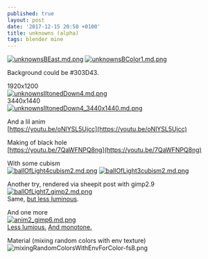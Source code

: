 ```yaml
---
published: true
layout: post
date: '2017-12-15 20:50 +0100'
title: unknowns (alpha)
tags: blender mine
---
```

[![unknownsBEast.md.png](https://images.weserv.nl/?url=//cdn.scrot.moe/images/2017/11/28/unknownsBEast.md.png)](https://images.weserv.nl/?url=//cdn.scrot.moe/images/2017/11/28/unknownsBEast.png)
[![unknownsBColor1.md.png](https://images.weserv.nl/?url=//cdn.scrot.moe/images/2017/11/28/unknownsBColor1.md.png)](https://images.weserv.nl/?url=//cdn.scrot.moe/images/2017/11/28/unknownsBColor1.png)

Background could be #303D43.

1920x1200  
[![unknownsIItonedDown4.md.png](https://images.weserv.nl/?url=//cdn.scrot.moe/images/2017/11/28/unknownsIItonedDown4.md.png)](https://images.weserv.nl/?url=//cdn.scrot.moe/images/2017/11/28/unknownsIItonedDown4.png)  
3440x1440  
[![unknownsIItonedDown4_3440x1440.md.png](https://images.weserv.nl/?url=//cdn.scrot.moe/images/2017/11/29/unknownsIItonedDown4_3440x1440.md.png)](https://images.weserv.nl/?url=//cdn.scrot.moe/images/2017/11/29/unknownsIItonedDown4_3440x1440.png)

And a lil anim  
[https://youtu.be/oNlYSL5Ujcc](https://youtu.be/oNlYSL5Ujcc)

Making of black hole  
[https://youtu.be/7QaWFNPQ8ng](https://youtu.be/7QaWFNPQ8ng)

With some cubism  
[![ballOfLight4cubism2.md.png](https://images.weserv.nl/?url=//cdn.scrot.moe/images/2017/12/03/ballOfLight4cubism2.md.png)](https://images.weserv.nl/?url=//cdn.scrot.moe/images/2017/12/03/ballOfLight4cubism2.png)
[![ballOfLight3cubism2.md.png](https://images.weserv.nl/?url=//cdn.scrot.moe/images/2017/12/03/ballOfLight3cubism2.md.png)](https://images.weserv.nl/?url=//cdn.scrot.moe/images/2017/12/03/ballOfLight3cubism2.png)

Another try, rendered via sheepit post with gimp2.9  
[![ballOfLight7_gimp2.md.png](https://images.weserv.nl/?url=//cdn.scrot.moe/images/2017/12/15/ballOfLight7_gimp2.md.png)](https://images.weserv.nl/?url=//cdn.scrot.moe/images/2017/12/15/ballOfLight7_gimp2.png)  
Same, [but less luminous](https://images.weserv.nl/?url=//cdn.scrot.moe/images/2017/12/15/ballOfLight7_gimp3.png).

And one more  
[![anim2_gimp6.md.png](https://images.weserv.nl/?url=//cdn.scrot.moe/images/2017/12/15/anim2_gimp6.md.png)](https://images.weserv.nl/?url=//cdn.scrot.moe/images/2017/12/15/anim2_gimp6.png)  
[Less lumious.](https://images.weserv.nl/?url=//cdn.scrot.moe/images/2017/12/15/anim2_gimp5.png) [And monotone.](https://images.weserv.nl/?url=//cdn.scrot.moe/images/2017/12/15/anim2_gimp6_mono.png)

Material (mixing random colors with env texture)  
![mixingRandomColorsWithEnvForColor-fs8.png]({{site.baseurl}}/media/mixingRandomColorsWithEnvForColor-fs8.png)
